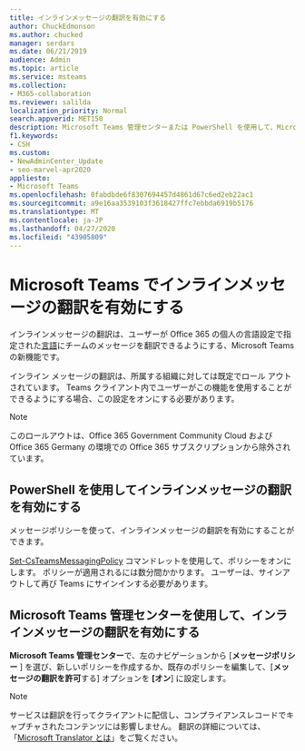 ```yaml
---
title: インラインメッセージの翻訳を有効にする
author: ChuckEdmonson
ms.author: chucked
manager: serdars
ms.date: 06/21/2019
audience: Admin
ms.topic: article
ms.service: msteams
ms.collection:
- M365-collaboration
ms.reviewer: salilda
localization_priority: Normal
search.appverid: MET150
description: Microsoft Teams 管理センターまたは PowerShell を使用して、Microsoft Teams でインライン翻訳を有効にする方法について説明します。
f1.keywords:
- CSH
ms.custom:
- NewAdminCenter_Update
- seo-marvel-apr2020
appliesto:
- Microsoft Teams
ms.openlocfilehash: 0fabdbde6f8307694457d4861d67c6ed2eb22ac1
ms.sourcegitcommit: a9e16aa3539103f3618427ffc7ebbda6919b5176
ms.translationtype: MT
ms.contentlocale: ja-JP
ms.lasthandoff: 04/27/2020
ms.locfileid: "43905809"
---
```

<a name="turn-on-inline-message-translation-in-microsoft-teams"></a>Microsoft Teams でインラインメッセージの翻訳を有効にする 
=================================================

インラインメッセージの翻訳は、ユーザーが Office 365 の個人の言語設定で指定された[言語](https://support.office.com/article/translate-a-message-in-teams-d8926ce9-d6a6-47df-a416-f1adb62d3194)にチームのメッセージを翻訳できるようにする、Microsoft Teams の新機能です。

インライン メッセージの翻訳は、所属する組織に対しては既定でロール アウトされています。 Teams クライアント内でユーザーがこの機能を使用することができるようにする場合、この設定をオンにする必要があります。

> [!NOTE]
>このロールアウトは、Office 365 Government Community Cloud および Office 365 Germany の環境での Office 365 サブスクリプションから除外されています。

## <a name="use-powershell-to-turn-on-inline-message-translation"></a>PowerShell を使用してインラインメッセージの翻訳を有効にする

メッセージポリシーを使って、インラインメッセージの翻訳を有効にすることができます。

[Set-CsTeamsMessagingPolicy](https://docs.microsoft.com/powershell/module/skype/set-csteamsmessagingpolicy?view=skype-ps) コマンドレットを使用して、ポリシーをオンにします。 ポリシーが適用されるには数分間かかります。 ユーザーは、サインアウトして再び Teams にサインインする必要があります。

## <a name="use-the-microsoft-teams-admin-center-to-turn-on-inline-message-translation"></a>Microsoft Teams 管理センターを使用して、インラインメッセージの翻訳を有効にする

**Microsoft Teams 管理センター**で、左のナビゲーションから [**メッセージポリシー** ] を選び、新しいポリシーを作成するか、既存のポリシーを編集して、[**メッセージの翻訳を許可**する] オプションを **[オン**] に設定します。

> [!NOTE]
> サービスは翻訳を行ってクライアントに配信し、コンプライアンスレコードでキャプチャされたコンテンツには影響しません。 翻訳の詳細については、「[Microsoft Translator とは](https://docs.microsoft.com/azure/cognitive-services/translator/translator-info-overview)」をご覧ください。